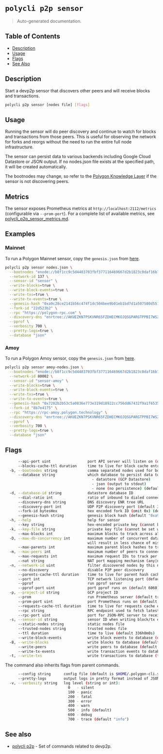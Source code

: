 # `polycli p2p sensor`

> Auto-generated documentation.

## Table of Contents

- [Description](#description)
- [Usage](#usage)
- [Flags](#flags)
- [See Also](#see-also)

## Description

Start a devp2p sensor that discovers other peers and will receive blocks and transactions.

```bash
polycli p2p sensor [nodes file] [flags]
```

## Usage

Running the sensor will do peer discovery and continue to watch for blocks and
transactions from those peers. This is useful for observing the network for
forks and reorgs without the need to run the entire full node infrastructure.

The sensor can persist data to various backends including Google Cloud Datastore
or JSON output. If no nodes.json file exists at the specified path, it will be
created automatically.

The bootnodes may change, so refer to the [Polygon Knowledge Layer][bootnodes]
if the sensor is not discovering peers.

## Metrics

The sensor exposes Prometheus metrics at `http://localhost:2112/metrics`
(configurable via `--prom-port`). For a complete list of available metrics, see
[polycli_p2p_sensor_metrics.md](polycli_p2p_sensor_metrics.md).

## Examples

### Mainnet

To run a Polygon Mainnet sensor, copy the `genesis.json` from [here][mainnet-genesis].

```bash
polycli p2p sensor nodes.json \
  --bootnodes "enode://b8f1cc9c5d4403703fbf377116469667d2b1823c0daf16b7250aa576bacf399e42c3930ccfcb02c5df6879565a2b8931335565f0e8d3f8e72385ecf4a4bf160a@3.36.224.80:30303,enode://8729e0c825f3d9cad382555f3e46dcff21af323e89025a0e6312df541f4a9e73abfa562d64906f5e59c51fe6f0501b3e61b07979606c56329c020ed739910759@54.194.245.5:30303" \
  --network-id 137 \
  --sensor-id "sensor" \
  --write-blocks=true \
  --write-block-events=true \
  --write-txs=true \
  --write-tx-events=true \
  --genesis-hash "0xa9c28ce2141b56c474f1dc504bee9b01eb1bd7d1a507580d5519d4437a97de1b" \
  --fork-id "22d523b2" \
  --rpc "https://polygon-rpc.com" \
  --discovery-dns "enrtree://AKUEZKN7PSKVNR65FZDHECMKOJQSGPARGTPPBI7WS2VUL4EGR6XPC@pos.polygon-peers.io" \
  --pprof \
  --verbosity 700 \
  --pretty-logs=true \
  --database "json"
```

### Amoy

To run a Polygon Amoy sensor, copy the `genesis.json` from [here][amoy-genesis].

```bash
polycli p2p sensor amoy-nodes.json \
  --bootnodes "enode://b8f1cc9c5d4403703fbf377116469667d2b1823c0daf16b7250aa576bacf399e42c3930ccfcb02c5df6879565a2b8931335565f0e8d3f8e72385ecf4a4bf160a@3.36.224.80:30303,enode://8729e0c825f3d9cad382555f3e46dcff21af323e89025a0e6312df541f4a9e73abfa562d64906f5e59c51fe6f0501b3e61b07979606c56329c020ed739910759@54.194.245.5:30303" \
  --network-id 80002 \
  --sensor-id "sensor-amoy" \
  --write-blocks=true \
  --write-block-events=true \
  --write-txs=true \
  --write-tx-events=true \
  --genesis-hash "0x7202b2b53c5a0836e773e319d18922cc756dd67432f9a1f65352b61f4406c697" \
  --fork-id "8b7e4175" \
  --rpc "https://rpc-amoy.polygon.technology" \
  --discovery-dns "enrtree://AKUEZKN7PSKVNR65FZDHECMKOJQSGPARGTPPBI7WS2VUL4EGR6XPC@amoy.polygon-peers.io" \
  --pprof \
  --verbosity 700 \
  --pretty-logs=true \
  --database "json"
```

[mainnet-genesis]: https://github.com/0xPolygon/bor/blob/master/builder/files/genesis-mainnet-v1.json
[amoy-genesis]: https://github.com/0xPolygon/bor/blob/master/builder/files/genesis-amoy.json
[bootnodes]: https://docs.polygon.technology/pos/reference/seed-and-bootnodes/

## Flags

```bash
      --api-port uint                 port API server will listen on (default 8080)
      --blocks-cache-ttl duration     time to live for block cache entries (0 for no expiration) (default 10m0s)
  -b, --bootnodes string              comma separated nodes used for bootstrapping
      --database string               which database to persist data to, options are:
                                        - datastore (GCP Datastore)
                                        - json (output to stdout)
                                        - none (no persistence) (default "none")
  -d, --database-id string            datastore database ID
      --dial-ratio int                ratio of inbound to dialed connections (dial ratio of 2 allows 1/2 of connections to be dialed, setting to 0 defaults to 3)
      --discovery-dns string          DNS discovery ENR tree URL
      --discovery-port int            UDP P2P discovery port (default 30303)
      --fork-id bytesHex              hex encoded fork ID (omit 0x) (default F097BC13)
      --genesis-hash string           genesis block hash (default "0xa9c28ce2141b56c474f1dc504bee9b01eb1bd7d1a507580d5519d4437a97de1b")
  -h, --help                          help for sensor
      --key string                    hex-encoded private key (cannot be set with --key-file)
  -k, --key-file string               private key file (cannot be set with --key)
      --max-blocks int                maximum blocks to track across all peers (0 for no limit) (default 1024)
  -D, --max-db-concurrency int        maximum number of concurrent database operations to perform (increasing this
                                      will result in less chance of missing data but can significantly increase memory usage) (default 10000)
      --max-parents int               maximum parent block hashes to track per peer (0 for no limit) (default 1024)
  -m, --max-peers int                 maximum number of peers to connect to (default 2000)
      --max-requests int              maximum request IDs to track per peer (0 for no limit) (default 2048)
      --nat string                    NAT port mapping mechanism (any|none|upnp|pmp|pmp:<IP>|extip:<IP>) (default "any")
  -n, --network-id uint               filter discovered nodes by this network ID
      --no-discovery                  disable P2P peer discovery
      --parents-cache-ttl duration    time to live for parent hash cache entries (0 for no expiration) (default 5m0s)
      --port int                      TCP network listening port (default 30303)
      --pprof                         run pprof server
      --pprof-port uint               port pprof runs on (default 6060)
  -p, --project-id string             GCP project ID
      --prom                          run Prometheus server (default true)
      --prom-port uint                port Prometheus runs on (default 2112)
      --requests-cache-ttl duration   time to live for requests cache entries (0 for no expiration) (default 5m0s)
      --rpc string                    RPC endpoint used to fetch latest block (default "https://polygon-rpc.com")
      --rpc-port uint                 port for JSON-RPC server to receive transactions (default 8545)
  -s, --sensor-id string              sensor ID when writing block/tx events
      --static-nodes string           static nodes file
      --trusted-nodes string          trusted nodes file
      --ttl duration                  time to live (default 336h0m0s)
      --write-block-events            write block events to database (default true)
  -B, --write-blocks                  write blocks to database (default true)
      --write-peers                   write peers to database (default true)
      --write-tx-events               write transaction events to database (this option can significantly increase CPU and memory usage) (default true)
  -t, --write-txs                     write transactions to database (this option can significantly increase CPU and memory usage) (default true)
```

The command also inherits flags from parent commands.

```bash
      --config string      config file (default is $HOME/.polygon-cli.yaml)
      --pretty-logs        output logs in pretty format instead of JSON (default true)
  -v, --verbosity string   log level (string or int):
                             0   - silent
                             100 - panic
                             200 - fatal
                             300 - error
                             400 - warn
                             500 - info (default)
                             600 - debug
                             700 - trace (default "info")
```

## See also

- [polycli p2p](polycli_p2p.md) - Set of commands related to devp2p.
